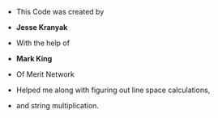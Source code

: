 * This Code was created by
* **Jesse Kranyak**

* With the help of 

* **Mark King**
* Of Merit Network
* Helped me along with figuring out line space calculations, 
* and string multiplication. 

